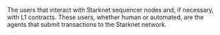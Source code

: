 The users that interact with Starknet sequencer nodes and, if necessary, with L1 contracts. These users, whether human or automated, are the agents that submit transactions to the Starknet network.